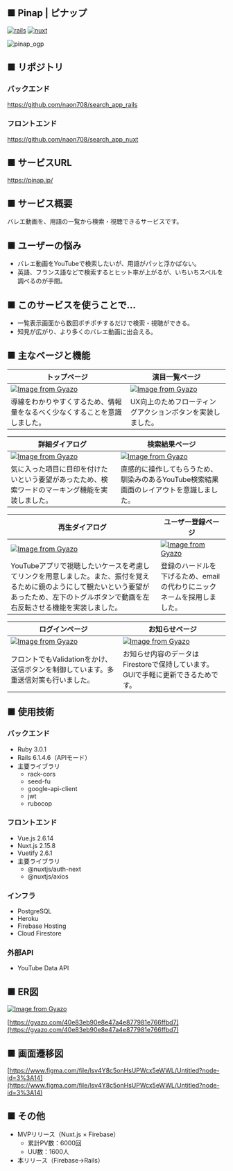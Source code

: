 ## **■ Pinap | ピナップ**

[![rails](https://img.shields.io/badge/Rails-6.1.4.6-red)](https://rubygems.org/gems/rails/versions/6.1.4.6)
[![nuxt](https://img.shields.io/badge/Nuxt.js-2.15.8-brightgreen)](https://www.npmjs.com/package/nuxt/v/2.15.8)

![pinap_ogp](https://user-images.githubusercontent.com/77439261/165692368-f134c958-2d29-436d-a518-1069a630309f.png)

## ****■ リポジトリ****

### バックエンド
https://github.com/naon708/search_app_rails

### フロントエンド
https://github.com/naon708/search_app_nuxt

## ****■ サービスURL****

https://pinap.jp/

## ****■ サービス概要****

バレエ動画を、用語の一覧から検索・視聴できるサービスです。

## ****■ ユーザーの悩み****

- バレエ動画をYouTubeで検索したいが、用語がパッと浮かばない。
- 英語、フランス語などで検索するとヒット率が上がるが、いちいちスペルを調べるのが手間。

## ****■ このサービスを使うことで...****

- 一覧表示画面から数回ポチポチするだけで検索・視聴ができる。
- 知見が広がり、より多くのバレエ動画に出会える。

## ****■ 主なページと機能****

| トップページ | 演目一覧ページ |
| ---- | ---- |
| [![Image from Gyazo](https://i.gyazo.com/3c2e6477de67abb52e167fd9f149d1a8.gif)](https://gyazo.com/3c2e6477de67abb52e167fd9f149d1a8) | [![Image from Gyazo](https://i.gyazo.com/be9e44e69b86a1d0ab91d744f935c6f8.gif)](https://gyazo.com/be9e44e69b86a1d0ab91d744f935c6f8) |
| 導線をわかりやすくするため、情報量をなるべく少なくすることを意識しました。 | UX向上のためフローティングアクションボタンを実装しました。 |

| 詳細ダイアログ |  検索結果ページ |
| ---- | ---- |
| [![Image from Gyazo](https://i.gyazo.com/938d927505fc0490d984b91bc7ecf6f7.gif)](https://gyazo.com/938d927505fc0490d984b91bc7ecf6f7) | [![Image from Gyazo](https://i.gyazo.com/c43e656c78245817ca8ddc09f3871976.gif)](https://gyazo.com/c43e656c78245817ca8ddc09f3871976)　|
| 気に入った項目に目印を付けたいという要望があったため、検索ワードのマーキング機能を実装しました。 | 直感的に操作してもらうため、馴染みのあるYouTube検索結果画面のレイアウトを意識しました。 |

| 再生ダイアログ | ユーザー登録ページ |
| ---- | ---- |
| [![Image from Gyazo](https://i.gyazo.com/2eb87c5b4a5705b332fcf83c911c0016.gif)](https://gyazo.com/2eb87c5b4a5705b332fcf83c911c0016) | [![Image from Gyazo](https://i.gyazo.com/dbc77bed0fb8f29893d577ff9d05bd1c.png)](https://gyazo.com/dbc77bed0fb8f29893d577ff9d05bd1c)　|
| YouTubeアプリで視聴したいケースを考慮してリンクを用意しました。また、振付を覚えるために鏡のようにして観たいという要望があったため、左下のトグルボタンで動画を左右反転させる機能を実装しました。 | 登録のハードルを下げるため、emailの代わりにニックネームを採用しました。 |

| ログインページ | お知らせページ |
| ---- | ---- |
| [![Image from Gyazo](https://i.gyazo.com/6a4f9c48f8bb84956e09c99fc5541d1b.png)](https://gyazo.com/6a4f9c48f8bb84956e09c99fc5541d1b) | [![Image from Gyazo](https://i.gyazo.com/8522c6e26ebd880076afa5133633f527.png)](https://gyazo.com/8522c6e26ebd880076afa5133633f527)　|
| フロントでもValidationをかけ、送信ボタンを制御しています。多重送信対策も行いました。 | お知らせ内容のデータはFirestoreで保持しています。GUIで手軽に更新できるためです。 |

## ****■ 使用技術****

### **バックエンド**

- Ruby 3.0.1
- Rails 6.1.4.6（APIモード）
- 主要ライブラリ
    - rack-cors
    - seed-fu
    - google-api-client
    - jwt
    - rubocop

### **フロントエンド**

- Vue.js 2.6.14
- Nuxt.js 2.15.8
- Vuetify 2.6.1
- 主要ライブラリ
    - @nuxtjs/auth-next
    - @nuxtjs/axios

### インフラ

- PostgreSQL
- Heroku
- Firebase Hosting
- Cloud Firestore

### 外部API

- YouTube Data API

## ****■ ER図****

[![Image from Gyazo](https://i.gyazo.com/40e83eb90e8e47a4e877981e766ffbd7.png)](https://gyazo.com/40e83eb90e8e47a4e877981e766ffbd7)

[https://gyazo.com/40e83eb90e8e47a4e877981e766ffbd7](https://gyazo.com/40e83eb90e8e47a4e877981e766ffbd7)

## ****■ 画面遷移図****

[https://www.figma.com/file/lsv4Y8c5onHsUPWcx5eWWL/Untitled?node-id=3%3A14](https://www.figma.com/file/lsv4Y8c5onHsUPWcx5eWWL/Untitled?node-id=3%3A14)

## ****■ その他****

- MVPリリース（Nuxt.js × Firebase）
    - 累計PV数：6000回
    - UU数：1600人
- 本リリース（Firebase→Rails）